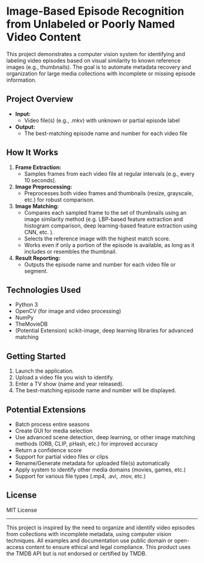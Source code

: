 # Image-Based Episode Recognition from Unlabeled or Poorly Named Video Content

This project demonstrates a computer vision system for identifying and labeling video episodes based on visual similarity to known reference images (e.g., thumbnails). The goal is to automate metadata recovery and organization for large media collections with incomplete or missing episode information.

## Project Overview
- **Input:**
  - Video file(s) (e.g., .mkv) with unknown or partial episode label
- **Output:**
  - The best-matching episode name and number for each video file

## How It Works
1. **Frame Extraction:**
   - Samples frames from each video file at regular intervals (e.g., every 10 seconds).
2. **Image Preprocessing:**
   - Preprocesses both video frames and thumbnails (resize, grayscale, etc.) for robust comparison.
3. **Image Matching:**
   - Compares each sampled frame to the set of thumbnails using an image similarity method (e.g. LBP-based feature extraction and histogram comparison, deep learning-based feature extraction using CNN, etc. ).
   - Selects the reference image with the highest match score.
   - Works even if only a portion of the episode is available, as long as it includes or resembles the thumbnail.
4. **Result Reporting:**
   - Outputs the episode name and number for each video file or segment.

## Technologies Used
- Python 3
- OpenCV (for image and video processing)
- NumPy
- TheMovieDB
- (Potential Extension) scikit-image, deep learning libraries for advanced matching

## Getting Started
1. Launch the application.
2. Upload a video file you wish to identify.
3. Enter a TV show (name and year released).
4. The best-matching episode name and number will be displayed.


## Potential Extensions
- Batch process entire seasons
- Create GUI for media selection
- Use advanced scene detection, deep learning, or other image matching methods (ORB, CLIP, pHash, etc.) for improved accuracy
- Return a confidence score
- Support for partial video files or clips
- Rename/Generate metadata for uploaded file(s) automatically
- Apply system to identify other media domains (movies, games, etc.)
- Support for various file types (.mp4, .avi, .mov, etc.)

## License
MIT License

---

This project is inspired by the need to organize and identify video episodes from collections with incomplete metadata, using computer vision techniques. All examples and documentation use public domain or open-access content to ensure ethical and legal compliance. This product uses the TMDB API but is not endorsed or certified by TMDB.
